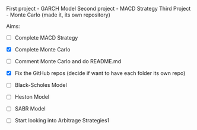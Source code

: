 First project - GARCH Model
Second project - MACD Strategy
Third Project - Monte Carlo (made it, its own repository)

Aims:
- [ ] Complete MACD Strategy
- [x] Complete Monte Carlo
- [ ] Comment Monte Carlo and do README.md
- [x] Fix the GitHub repos (decide if want to have each folder its own repo)
- [ ] Black-Scholes Model
- [ ] Heston Model
- [ ] SABR Model
- [ ] Start looking into Arbitrage Strategies1





